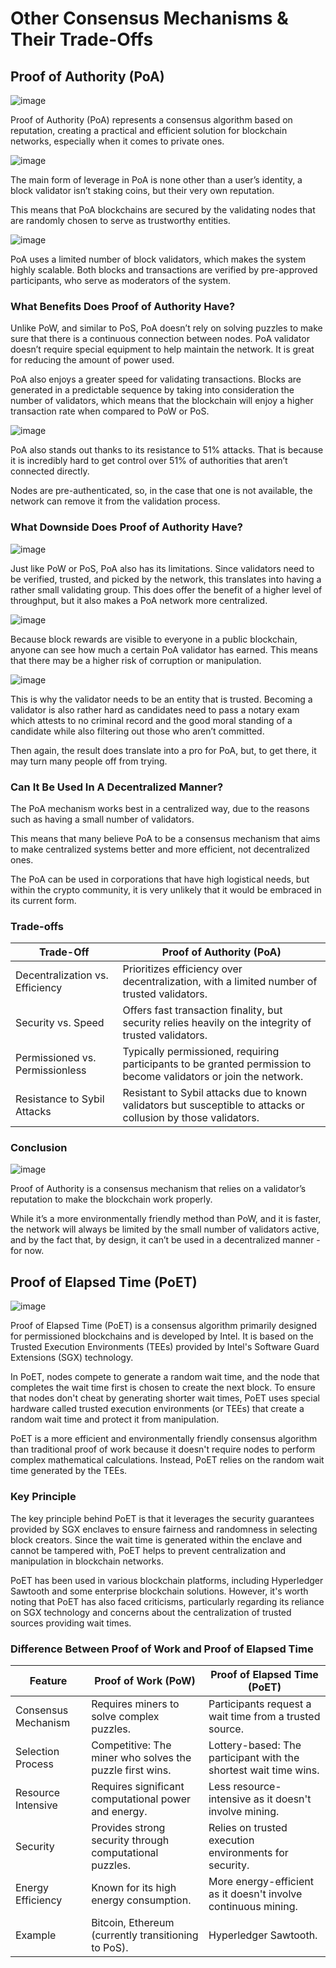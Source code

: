 # Other Consensus Mechanisms & Their Trade-Offs

## Proof of Authority (PoA)
![image](https://github.com/adeliafebriani/Tijarah-Blockchain-Notes/assets/162258265/937c509b-d30b-420b-9cf7-8f2407f78716)

Proof of Authority (PoA) represents a consensus  algorithm based on reputation, creating a practical and efficient solution for blockchain networks, especially when it comes to private ones.

![image](https://github.com/adeliafebriani/Tijarah-Blockchain-Notes/assets/162258265/c5910fd0-d666-4aab-8b13-1754bc947a66)

The main form of leverage in PoA is  none other than a user’s identity, a block validator isn’t staking  coins, but their very own reputation.

This means that PoA blockchains are secured by the validating nodes that are randomly chosen to serve as trustworthy entities.

![image](https://github.com/adeliafebriani/Tijarah-Blockchain-Notes/assets/162258265/4dbe85ad-20a1-49c2-ac61-9d34b57ef2bc)

PoA uses a limited number of block validators,  which makes the system highly scalable. Both blocks and transactions are verified by pre-approved participants, who serve as moderators of the system.

### What Benefits Does Proof of Authority Have?

Unlike PoW, and similar to PoS,  PoA doesn’t rely on solving puzzles to make sure that there is a continuous connection between nodes. PoA validator doesn’t require special equipment to help maintain the network. It is great for reducing  the amount of power used.

PoA also enjoys a greater speed for validating transactions. Blocks are generated in a predictable sequence by taking into consideration the number of validators, which means that the blockchain will enjoy a higher transaction rate when compared to PoW or PoS.

![image](https://github.com/adeliafebriani/Tijarah-Blockchain-Notes/assets/162258265/8faf8f9a-6367-471b-8af4-ac07e191e365)

PoA also stands out thanks to its resistance to 51% attacks. That is because it is incredibly hard to get control over 51% of authorities that aren’t connected directly.

Nodes are pre-authenticated, so, in the case that one is not available, the network can remove it from the validation process. 

### What Downside Does Proof of Authority Have?

![image](https://github.com/adeliafebriani/Tijarah-Blockchain-Notes/assets/162258265/c8f43291-6856-4fac-a313-3cbcaf1b4e33)

Just like PoW or PoS, PoA  also has its limitations. Since validators need to be verified, trusted, and picked by the network, this translates into having a rather small validating group. This does offer the benefit of a higher level of throughput, but it also makes a PoA network more centralized.

![image](https://github.com/adeliafebriani/Tijarah-Blockchain-Notes/assets/162258265/a09c793f-78c9-4799-9832-a74177dc4462)

Because block rewards are visible  to everyone in a public blockchain, anyone can see how much a certain PoA validator has earned. This means that there may be a higher risk of corruption or manipulation. 

![image](https://github.com/adeliafebriani/Tijarah-Blockchain-Notes/assets/162258265/b183d68c-4eaf-41d4-a73b-74d279af0c2d)

This is why the validator needs  to be an entity that is trusted. Becoming a validator is also rather hard as candidates need to pass a notary exam  which attests to no criminal record and the good moral standing of a candidate while also  filtering out those who aren’t committed.

Then again, the result does  translate into a pro for PoA, but, to get there, it may turn  many people off from trying.

### Can It Be Used In A Decentralized Manner?

The PoA mechanism works best in a centralized  way, due to the reasons such as having a small number of validators. 

This means that many believe PoA to be a consensus mechanism that aims to make centralized systems better  and more efficient, not decentralized ones.

The PoA can be used in corporations that have high  logistical needs, but within the crypto community, it is very unlikely that it would be embraced in its current form.

### Trade-offs

Trade-Off|Proof of Authority (PoA)
---|---
Decentralization vs. Efficiency|Prioritizes efficiency over decentralization, with a limited number of trusted validators.
Security vs. Speed|Offers fast transaction finality, but security relies heavily on the integrity of trusted validators.
Permissioned vs. Permissionless|Typically permissioned, requiring participants to be granted permission to become validators or join the network.
Resistance to Sybil Attacks|Resistant to Sybil attacks due to known validators but susceptible to attacks or collusion by those validators.

### Conclusion

![image](https://github.com/adeliafebriani/Tijarah-Blockchain-Notes/assets/162258265/8ba68b97-c976-4394-8ffa-26d9f9206bf9)

Proof of Authority is a consensus mechanism that relies on a validator’s  reputation to make the blockchain work properly.

While it’s a more environmentally friendly  method than PoW, and it is faster, the network will always be limited by  the small number of validators active, and by the fact that, by design, it can’t  be used in a decentralized manner - for now.

## Proof of Elapsed Time (PoET)

![image](https://github.com/adeliafebriani/Tijarah-Blockchain-Notes/assets/162258265/6feaad1d-5b00-4a19-8dfa-a3084149e4b9)

Proof of Elapsed Time (PoET) is a consensus algorithm primarily designed for permissioned blockchains and is developed by Intel. It is based on the Trusted Execution Environments (TEEs) provided by Intel's Software Guard Extensions (SGX) technology.

In PoET, nodes compete to generate a random wait time, and the node that  completes the wait time first is chosen to create the next block. To ensure that nodes don't cheat by generating shorter wait times, PoET uses special hardware called trusted execution environments (or TEEs) that create a random wait time and protect it from manipulation.

PoET is a more efficient and environmentally friendly consensus algorithm than traditional proof of work because it doesn't require nodes to perform complex mathematical  calculations. Instead, PoET relies on the random wait time generated by the TEEs.

### Key Principle

The key principle behind PoET is that it leverages the security guarantees provided by SGX enclaves to ensure fairness and randomness in selecting block creators. Since the wait time is generated within the enclave and cannot be tampered with, PoET helps to prevent centralization and manipulation in blockchain networks.

PoET has been used in various blockchain platforms, including Hyperledger Sawtooth and some enterprise blockchain solutions. However, it's worth noting that PoET has also faced criticisms, particularly regarding its reliance on SGX technology and concerns about the centralization of trusted sources providing wait times.

### Difference Between Proof of Work and Proof of Elapsed Time

Feature|Proof of Work (PoW)|Proof of Elapsed Time (PoET)
---|---|---
Consensus Mechanism|Requires miners to solve complex puzzles.|Participants request a wait time from a trusted source.
Selection Process|	Competitive: The miner who solves the puzzle first wins.|	Lottery-based: The participant with the shortest wait time wins.
Resource Intensive|	Requires significant computational power and energy.|	Less resource-intensive as it doesn't involve mining.
Security|	Provides strong security through computational puzzles.|	Relies on trusted execution environments for security.
Energy Efficiency|	Known for its high energy consumption.|	More energy-efficient as it doesn't involve continuous mining.
Example|	Bitcoin, Ethereum (currently transitioning to PoS).|	Hyperledger Sawtooth.
